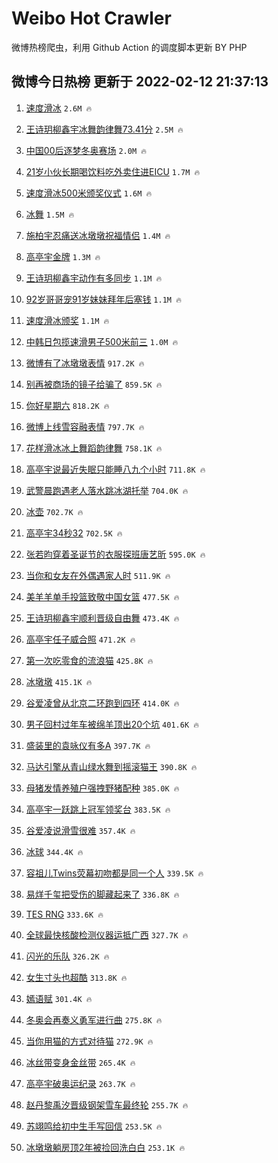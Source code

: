 # Weibo Hot Crawler 



微博热榜爬虫，利用 Github Action 的调度脚本更新 BY PHP 


## 微博今日热榜 更新于 2022-02-12 21:37:13 
1. [速度滑冰](https://s.weibo.com/weibo?q=%E9%80%9F%E5%BA%A6%E6%BB%91%E5%86%B0&Refer=top) `2.6M 🔥` 

1. [王诗玥柳鑫宇冰舞韵律舞73.41分](https://s.weibo.com/weibo?q=%23%E7%8E%8B%E8%AF%97%E7%8E%A5%E6%9F%B3%E9%91%AB%E5%AE%87%E5%86%B0%E8%88%9E%E9%9F%B5%E5%BE%8B%E8%88%9E73.41%E5%88%86%23&Refer=top) `2.5M 🔥` 

1. [中国00后逐梦冬奥赛场](https://s.weibo.com/weibo?q=%23%E4%B8%AD%E5%9B%BD00%E5%90%8E%E9%80%90%E6%A2%A6%E5%86%AC%E5%A5%A5%E8%B5%9B%E5%9C%BA%23&Refer=top) `2.0M 🔥` 

1. [21岁小伙长期喝饮料吃外卖住进EICU](https://s.weibo.com/weibo?q=%2321%E5%B2%81%E5%B0%8F%E4%BC%99%E9%95%BF%E6%9C%9F%E5%96%9D%E9%A5%AE%E6%96%99%E5%90%83%E5%A4%96%E5%8D%96%E4%BD%8F%E8%BF%9BEICU%23&Refer=top) `1.7M 🔥` 

1. [速度滑冰500米颁奖仪式](https://s.weibo.com/weibo?q=%E9%80%9F%E5%BA%A6%E6%BB%91%E5%86%B0500%E7%B1%B3%E9%A2%81%E5%A5%96%E4%BB%AA%E5%BC%8F&Refer=top) `1.6M 🔥` 

1. [冰舞](https://s.weibo.com/weibo?q=%E5%86%B0%E8%88%9E&Refer=top) `1.5M 🔥` 

1. [施柏宇忍痛送冰墩墩祝福情侣](https://s.weibo.com/weibo?q=%23%E6%96%BD%E6%9F%8F%E5%AE%87%E5%BF%8D%E7%97%9B%E9%80%81%E5%86%B0%E5%A2%A9%E5%A2%A9%E7%A5%9D%E7%A6%8F%E6%83%85%E4%BE%A3%23&Refer=top) `1.4M 🔥` 

1. [高亭宇金牌](https://s.weibo.com/weibo?q=%23%E9%AB%98%E4%BA%AD%E5%AE%87%E9%87%91%E7%89%8C%23&Refer=top) `1.3M 🔥` 

1. [王诗玥柳鑫宇动作有多同步](https://s.weibo.com/weibo?q=%23%E7%8E%8B%E8%AF%97%E7%8E%A5%E6%9F%B3%E9%91%AB%E5%AE%87%E5%8A%A8%E4%BD%9C%E6%9C%89%E5%A4%9A%E5%90%8C%E6%AD%A5%23&Refer=top) `1.1M 🔥` 

1. [92岁哥哥宠91岁妹妹拜年后塞钱](https://s.weibo.com/weibo?q=%2392%E5%B2%81%E5%93%A5%E5%93%A5%E5%AE%A091%E5%B2%81%E5%A6%B9%E5%A6%B9%E6%8B%9C%E5%B9%B4%E5%90%8E%E5%A1%9E%E9%92%B1%23&Refer=top) `1.1M 🔥` 

1. [速度滑冰颁奖](https://s.weibo.com/weibo?q=%23%E9%80%9F%E5%BA%A6%E6%BB%91%E5%86%B0%E9%A2%81%E5%A5%96%23&Refer=top) `1.1M 🔥` 

1. [中韩日包揽速滑男子500米前三](https://s.weibo.com/weibo?q=%23%E4%B8%AD%E9%9F%A9%E6%97%A5%E5%8C%85%E6%8F%BD%E9%80%9F%E6%BB%91%E7%94%B7%E5%AD%90500%E7%B1%B3%E5%89%8D%E4%B8%89%23&Refer=top) `1.0M 🔥` 

1. [微博有了冰墩墩表情](https://s.weibo.com/weibo?q=%23%E5%BE%AE%E5%8D%9A%E6%9C%89%E4%BA%86%E5%86%B0%E5%A2%A9%E5%A2%A9%E8%A1%A8%E6%83%85%23&Refer=top) `917.2K 🔥` 

1. [别再被商场的镜子给骗了](https://s.weibo.com/weibo?q=%23%E5%88%AB%E5%86%8D%E8%A2%AB%E5%95%86%E5%9C%BA%E7%9A%84%E9%95%9C%E5%AD%90%E7%BB%99%E9%AA%97%E4%BA%86%23&Refer=top) `859.5K 🔥` 

1. [你好星期六](https://s.weibo.com/weibo?q=%23%E4%BD%A0%E5%A5%BD%E6%98%9F%E6%9C%9F%E5%85%AD%23&Refer=top) `818.2K 🔥` 

1. [微博上线雪容融表情](https://s.weibo.com/weibo?q=%23%E5%BE%AE%E5%8D%9A%E4%B8%8A%E7%BA%BF%E9%9B%AA%E5%AE%B9%E8%9E%8D%E8%A1%A8%E6%83%85%23&Refer=top) `797.7K 🔥` 

1. [花样滑冰冰上舞蹈韵律舞](https://s.weibo.com/weibo?q=%23%E8%8A%B1%E6%A0%B7%E6%BB%91%E5%86%B0%E5%86%B0%E4%B8%8A%E8%88%9E%E8%B9%88%E9%9F%B5%E5%BE%8B%E8%88%9E%23&Refer=top) `758.1K 🔥` 

1. [高亭宇说最近失眠只能睡八九个小时](https://s.weibo.com/weibo?q=%23%E9%AB%98%E4%BA%AD%E5%AE%87%E8%AF%B4%E6%9C%80%E8%BF%91%E5%A4%B1%E7%9C%A0%E5%8F%AA%E8%83%BD%E7%9D%A1%E5%85%AB%E4%B9%9D%E4%B8%AA%E5%B0%8F%E6%97%B6%23&Refer=top) `711.8K 🔥` 

1. [武警晨跑遇老人落水跳冰湖托举](https://s.weibo.com/weibo?q=%23%E6%AD%A6%E8%AD%A6%E6%99%A8%E8%B7%91%E9%81%87%E8%80%81%E4%BA%BA%E8%90%BD%E6%B0%B4%E8%B7%B3%E5%86%B0%E6%B9%96%E6%89%98%E4%B8%BE%23&Refer=top) `704.0K 🔥` 

1. [冰壶](https://s.weibo.com/weibo?q=%E5%86%B0%E5%A3%B6&Refer=top) `702.7K 🔥` 

1. [高亭宇34秒32](https://s.weibo.com/weibo?q=%23%E9%AB%98%E4%BA%AD%E5%AE%8734%E7%A7%9232%23&Refer=top) `702.5K 🔥` 

1. [张若昀穿着圣诞节的衣服探班唐艺昕](https://s.weibo.com/weibo?q=%23%E5%BC%A0%E8%8B%A5%E6%98%80%E7%A9%BF%E7%9D%80%E5%9C%A3%E8%AF%9E%E8%8A%82%E7%9A%84%E8%A1%A3%E6%9C%8D%E6%8E%A2%E7%8F%AD%E5%94%90%E8%89%BA%E6%98%95%23&Refer=top) `595.0K 🔥` 

1. [当你和女友在外偶遇家人时](https://s.weibo.com/weibo?q=%23%E5%BD%93%E4%BD%A0%E5%92%8C%E5%A5%B3%E5%8F%8B%E5%9C%A8%E5%A4%96%E5%81%B6%E9%81%87%E5%AE%B6%E4%BA%BA%E6%97%B6%23&Refer=top) `511.9K 🔥` 

1. [美羊羊单手投篮致敬中国女篮](https://s.weibo.com/weibo?q=%23%E7%BE%8E%E7%BE%8A%E7%BE%8A%E5%8D%95%E6%89%8B%E6%8A%95%E7%AF%AE%E8%87%B4%E6%95%AC%E4%B8%AD%E5%9B%BD%E5%A5%B3%E7%AF%AE%23&Refer=top) `477.5K 🔥` 

1. [王诗玥柳鑫宇顺利晋级自由舞](https://s.weibo.com/weibo?q=%23%E7%8E%8B%E8%AF%97%E7%8E%A5%E6%9F%B3%E9%91%AB%E5%AE%87%E9%A1%BA%E5%88%A9%E6%99%8B%E7%BA%A7%E8%87%AA%E7%94%B1%E8%88%9E%23&Refer=top) `473.4K 🔥` 

1. [高亭宇任子威合照](https://s.weibo.com/weibo?q=%23%E9%AB%98%E4%BA%AD%E5%AE%87%E4%BB%BB%E5%AD%90%E5%A8%81%E5%90%88%E7%85%A7%23&Refer=top) `471.2K 🔥` 

1. [第一次吃零食的流浪猫](https://s.weibo.com/weibo?q=%23%E7%AC%AC%E4%B8%80%E6%AC%A1%E5%90%83%E9%9B%B6%E9%A3%9F%E7%9A%84%E6%B5%81%E6%B5%AA%E7%8C%AB%23&Refer=top) `425.8K 🔥` 

1. [冰墩墩](https://s.weibo.com/weibo?q=%23%E5%86%B0%E5%A2%A9%E5%A2%A9%23&Refer=top) `415.1K 🔥` 

1. [谷爱凌曾从北京二环跑到四环](https://s.weibo.com/weibo?q=%23%E8%B0%B7%E7%88%B1%E5%87%8C%E6%9B%BE%E4%BB%8E%E5%8C%97%E4%BA%AC%E4%BA%8C%E7%8E%AF%E8%B7%91%E5%88%B0%E5%9B%9B%E7%8E%AF%23&Refer=top) `414.0K 🔥` 

1. [男子回村过年车被绵羊顶出20个坑](https://s.weibo.com/weibo?q=%23%E7%94%B7%E5%AD%90%E5%9B%9E%E6%9D%91%E8%BF%87%E5%B9%B4%E8%BD%A6%E8%A2%AB%E7%BB%B5%E7%BE%8A%E9%A1%B6%E5%87%BA20%E4%B8%AA%E5%9D%91%23&Refer=top) `401.6K 🔥` 

1. [盛装里的袁咏仪有多A](https://s.weibo.com/weibo?q=%23%E7%9B%9B%E8%A3%85%E9%87%8C%E7%9A%84%E8%A2%81%E5%92%8F%E4%BB%AA%E6%9C%89%E5%A4%9AA%23&Refer=top) `397.7K 🔥` 

1. [马达引擎从青山绿水舞到摇滚猫王](https://s.weibo.com/weibo?q=%23%E9%A9%AC%E8%BE%BE%E5%BC%95%E6%93%8E%E4%BB%8E%E9%9D%92%E5%B1%B1%E7%BB%BF%E6%B0%B4%E8%88%9E%E5%88%B0%E6%91%87%E6%BB%9A%E7%8C%AB%E7%8E%8B%23&Refer=top) `390.8K 🔥` 

1. [母猪发情养殖户强拽野猪配种](https://s.weibo.com/weibo?q=%23%E6%AF%8D%E7%8C%AA%E5%8F%91%E6%83%85%E5%85%BB%E6%AE%96%E6%88%B7%E5%BC%BA%E6%8B%BD%E9%87%8E%E7%8C%AA%E9%85%8D%E7%A7%8D%23&Refer=top) `385.0K 🔥` 

1. [高亭宇一跃跳上冠军领奖台](https://s.weibo.com/weibo?q=%23%E9%AB%98%E4%BA%AD%E5%AE%87%E4%B8%80%E8%B7%83%E8%B7%B3%E4%B8%8A%E5%86%A0%E5%86%9B%E9%A2%86%E5%A5%96%E5%8F%B0%23&Refer=top) `383.5K 🔥` 

1. [谷爱凌说滑雪很难](https://s.weibo.com/weibo?q=%23%E8%B0%B7%E7%88%B1%E5%87%8C%E8%AF%B4%E6%BB%91%E9%9B%AA%E5%BE%88%E9%9A%BE%23&Refer=top) `357.4K 🔥` 

1. [冰球](https://s.weibo.com/weibo?q=%E5%86%B0%E7%90%83&Refer=top) `344.4K 🔥` 

1. [容祖儿Twins荧幕初吻都是同一个人](https://s.weibo.com/weibo?q=%23%E5%AE%B9%E7%A5%96%E5%84%BFTwins%E8%8D%A7%E5%B9%95%E5%88%9D%E5%90%BB%E9%83%BD%E6%98%AF%E5%90%8C%E4%B8%80%E4%B8%AA%E4%BA%BA%23&Refer=top) `339.5K 🔥` 

1. [易烊千玺把受伤的脚藏起来了](https://s.weibo.com/weibo?q=%23%E6%98%93%E7%83%8A%E5%8D%83%E7%8E%BA%E6%8A%8A%E5%8F%97%E4%BC%A4%E7%9A%84%E8%84%9A%E8%97%8F%E8%B5%B7%E6%9D%A5%E4%BA%86%23&Refer=top) `336.8K 🔥` 

1. [TES RNG](https://s.weibo.com/weibo?q=TES%20RNG&Refer=top) `333.6K 🔥` 

1. [全球最快核酸检测仪器运抵广西](https://s.weibo.com/weibo?q=%23%E5%85%A8%E7%90%83%E6%9C%80%E5%BF%AB%E6%A0%B8%E9%85%B8%E6%A3%80%E6%B5%8B%E4%BB%AA%E5%99%A8%E8%BF%90%E6%8A%B5%E5%B9%BF%E8%A5%BF%23&Refer=top) `327.7K 🔥` 

1. [闪光的乐队](https://s.weibo.com/weibo?q=%E9%97%AA%E5%85%89%E7%9A%84%E4%B9%90%E9%98%9F&Refer=top) `326.2K 🔥` 

1. [女生寸头也超酷](https://s.weibo.com/weibo?q=%23%E5%A5%B3%E7%94%9F%E5%AF%B8%E5%A4%B4%E4%B9%9F%E8%B6%85%E9%85%B7%23&Refer=top) `313.8K 🔥` 

1. [嫣语赋](https://s.weibo.com/weibo?q=%E5%AB%A3%E8%AF%AD%E8%B5%8B&Refer=top) `301.4K 🔥` 

1. [冬奥会再奏义勇军进行曲](https://s.weibo.com/weibo?q=%23%E5%86%AC%E5%A5%A5%E4%BC%9A%E5%86%8D%E5%A5%8F%E4%B9%89%E5%8B%87%E5%86%9B%E8%BF%9B%E8%A1%8C%E6%9B%B2%23&Refer=top) `275.8K 🔥` 

1. [当你用猫的方式对待猫](https://s.weibo.com/weibo?q=%23%E5%BD%93%E4%BD%A0%E7%94%A8%E7%8C%AB%E7%9A%84%E6%96%B9%E5%BC%8F%E5%AF%B9%E5%BE%85%E7%8C%AB%23&Refer=top) `272.9K 🔥` 

1. [冰丝带变身金丝带](https://s.weibo.com/weibo?q=%E5%86%B0%E4%B8%9D%E5%B8%A6%E5%8F%98%E8%BA%AB%E9%87%91%E4%B8%9D%E5%B8%A6&Refer=top) `265.4K 🔥` 

1. [高亭宇破奥运纪录](https://s.weibo.com/weibo?q=%23%E9%AB%98%E4%BA%AD%E5%AE%87%E7%A0%B4%E5%A5%A5%E8%BF%90%E7%BA%AA%E5%BD%95%23&Refer=top) `263.7K 🔥` 

1. [赵丹黎禹汐晋级钢架雪车最终轮](https://s.weibo.com/weibo?q=%23%E8%B5%B5%E4%B8%B9%E9%BB%8E%E7%A6%B9%E6%B1%90%E6%99%8B%E7%BA%A7%E9%92%A2%E6%9E%B6%E9%9B%AA%E8%BD%A6%E6%9C%80%E7%BB%88%E8%BD%AE%23&Refer=top) `255.7K 🔥` 

1. [苏翊鸣给初中生手写回信](https://s.weibo.com/weibo?q=%23%E8%8B%8F%E7%BF%8A%E9%B8%A3%E7%BB%99%E5%88%9D%E4%B8%AD%E7%94%9F%E6%89%8B%E5%86%99%E5%9B%9E%E4%BF%A1%23&Refer=top) `253.5K 🔥` 

1. [冰墩墩躺房顶2年被捡回洗白白](https://s.weibo.com/weibo?q=%23%E5%86%B0%E5%A2%A9%E5%A2%A9%E8%BA%BA%E6%88%BF%E9%A1%B62%E5%B9%B4%E8%A2%AB%E6%8D%A1%E5%9B%9E%E6%B4%97%E7%99%BD%E7%99%BD%23&Refer=top) `253.1K 🔥` 

